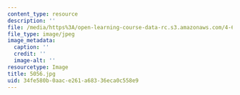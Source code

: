 ```yaml
---
content_type: resource
description: ''
file: /media/https%3A/open-learning-course-data-rc.s3.amazonaws.com/4-614-religious-architecture-and-islamic-cultures-fall-2002/34fe580b0aace261a68336eca0c558e9_5056.jpg
file_type: image/jpeg
image_metadata:
  caption: ''
  credit: ''
  image-alt: ''
resourcetype: Image
title: 5056.jpg
uid: 34fe580b-0aac-e261-a683-36eca0c558e9
---
```

